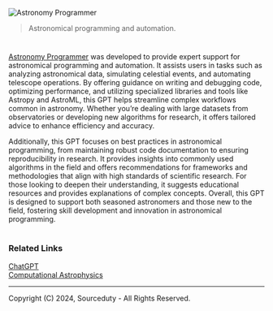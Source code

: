 ![Astronomy Programmer](https://github.com/user-attachments/assets/2c5cfdfc-f6e5-48db-827e-a74ef6db4ca4)

>  Astronomical programming and automation.

#

[Astronomy Programmer](https://chatgpt.com/g/g-s5n0NJp1J-astronomy-programmer) was developed to provide expert support for astronomical programming and automation. It assists users in tasks such as analyzing astronomical data, simulating celestial events, and automating telescope operations. By offering guidance on writing and debugging code, optimizing performance, and utilizing specialized libraries and tools like Astropy and AstroML, this GPT helps streamline complex workflows common in astronomy. Whether you’re dealing with large datasets from observatories or developing new algorithms for research, it offers tailored advice to enhance efficiency and accuracy.

Additionally, this GPT focuses on best practices in astronomical programming, from maintaining robust code documentation to ensuring reproducibility in research. It provides insights into commonly used algorithms in the field and offers recommendations for frameworks and methodologies that align with high standards of scientific research. For those looking to deepen their understanding, it suggests educational resources and provides explanations of complex concepts. Overall, this GPT is designed to support both seasoned astronomers and those new to the field, fostering skill development and innovation in astronomical programming.

#
### Related Links

[ChatGPT](https://github.com/sourceduty/ChatGPT)
<br>
[Computational Astrophysics](https://github.com/sourceduty/Computational_Astrophysics)

***
Copyright (C) 2024, Sourceduty - All Rights Reserved.

